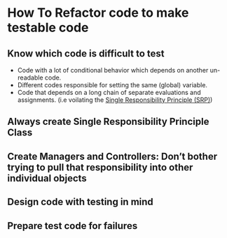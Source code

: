 # How To Refactor code to make testable code
## Know which code is difficult to test
  - Code with a lot of conditional behavior which depends on another un-readable code.
  - Different codes responsible for setting the same (global) variable.
  - Code that depends on a long chain of separate evaluations and assignments.
    (i.e voilating the [Single Responsibility Principle (SRP)](https://en.wikipedia.org/wiki/Single_responsibility_principle))
## Always create Single Responsibility Principle Class


## Create Managers and Controllers: Don’t bother trying to pull that responsibility into other individual objects


## Design code with testing in mind 


## Prepare test code for failures 
